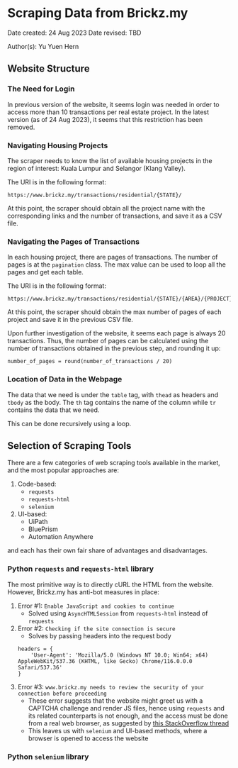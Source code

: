 # Scraping Data from Brickz.my

Date created: 24 Aug 2023
Date revised: TBD

Author(s): Yu Yuen Hern

## Website Structure
### The Need for Login
In previous version of the website, it seems login was needed in order to access more than 10 transactions per real estate project. In the latest version (as of 24 Aug 2023), it seems that this restriction has been removed.

### Navigating Housing Projects
The scraper needs to know the list of available housing projects in the region of interest: Kuala Lumpur and Selangor (Klang Valley).

The URI is in the following format:
```
https://www.brickz.my/transactions/residential/{STATE}/
```
At this point, the scraper should obtain all the project name with the corresponding links and the number of transactions, and save it as a CSV file.

### Navigating the Pages of Transactions
In each housing project, there are pages of transactions. The number of pages is at the `pagination` class. The max value can be used to loop all the pages and get each table.

The URI is in the following format:
```
https://www.brickz.my/transactions/residential/{STATE}/{AREA}/{PROJECT}/{TYPE}/page/1/
```
At this point, the scraper should obtain the max number of pages of each project and save it in the previous CSV file.

Upon further investigation of the website, it seems each page is always 20 transactions. Thus, the number of pages can be calculated using the number of transactions obtained in the previous step, and rounding it up:
```
number_of_pages = round(number_of_transactions / 20)
```

### Location of Data in the Webpage
The data that we need is under the `table` tag, with `thead` as headers and `tbody` as the body. The `th` tag contains the name of the column while `tr` contains the data that we need.

This can be done recursively using a loop.

## Selection of Scraping Tools
There are a few categories of web scraping tools available in the market, and the most popular approaches are:
1. Code-based:
    - `requests`
    - `requests-html`
    - `selenium`
2. UI-based:
    - UiPath
    - BluePrism
    - Automation Anywhere

and each has their own fair share of advantages and disadvantages.

### Python `requests` and `requests-html` library
The most primitive way is to directly cURL the HTML from the website. However, Brickz.my has anti-bot measures in place:
1. Error #1: `Enable JavaScript and cookies to continue`
    - Solved using `AsyncHTMLSession` from `requests-html` instead of `requests`
2. Error #2: `Checking if the site connection is secure`
    - Solves by passing headers into the request body
    ```
    headers = {
        'User-Agent': 'Mozilla/5.0 (Windows NT 10.0; Win64; x64) AppleWebKit/537.36 (KHTML, like Gecko) Chrome/116.0.0.0 Safari/537.36'
    }
    ```
3. Error #3: `www.brickz.my needs to review the security of your connection before proceeding`
    - These error suggests that the website might greet us with a CAPTCHA challenge and render JS files, hence using `requests` and its related counterparts is not enough, and the access must be done from a real web browser, as suggested by [this StackOverflow thread](https://stackoverflow.com/questions/74022759/site-restricting-access-to-web-scraper)
    - This leaves us with `selenium` and UI-based methods, where a browser is opened to access the website

### Python `selenium` library